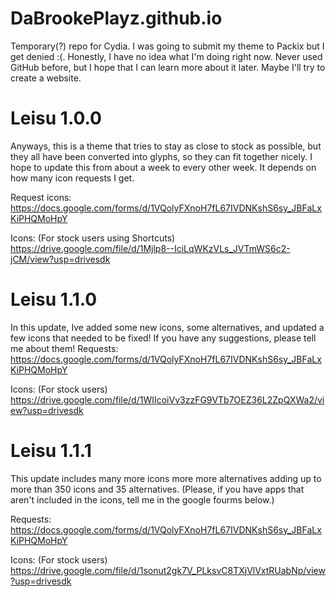 # DaBrookePlayz.github.io
Temporary(?) repo for Cydia. I was going to submit my theme to Packix but I get denied :(. Honestly, I have no idea what I'm doing right now. Never used GitHub before, but I hope that I can learn more about it later. Maybe I'll try to create a website.


# Leisu 1.0.0
Anyways, this is a theme that tries to stay as close to stock as possible, but they all have been converted into glyphs, so they can fit together nicely. I hope to update this from about a week to every other week. It depends on how many icon requests I get. 

Request icons: https://docs.google.com/forms/d/1VQolyFXnoH7fL67IVDNKshS6sy_JBFaLxKiPHQMoHpY

Icons: (For stock users using Shortcuts) https://drive.google.com/file/d/1Mjlp8--IciLqWKzVLs_JVTmWS6c2-jCM/view?usp=drivesdk


# Leisu 1.1.0
In this update, Ive added some new icons, some alternatives, and updated a few icons that needed to be fixed! If you have any suggestions, please tell me about them!
Requests: https://docs.google.com/forms/d/1VQolyFXnoH7fL67IVDNKshS6sy_JBFaLxKiPHQMoHpY

Icons: (For stock users) https://drive.google.com/file/d/1WIIcoiVv3zzFG9VTb7OEZ36L2ZpQXWa2/view?usp=drivesdk

# Leisu 1.1.1
This update includes many more icons more more alternatives adding up to more than 350 icons and 35 alternatives. (Please, if you have apps that aren't included in the icons, tell me in the google fourms below.)

Requests: https://docs.google.com/forms/d/1VQolyFXnoH7fL67IVDNKshS6sy_JBFaLxKiPHQMoHpY

Icons: (For stock users) https://drive.google.com/file/d/1sonut2gk7V_PLksvC8TXjVlVxtRUabNp/view?usp=drivesdk
